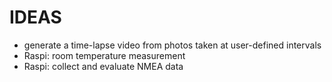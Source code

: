 # IDEAS

 - generate a time-lapse video from photos taken at user-defined intervals
 - Raspi: room temperature measurement
 - Raspi: collect and evaluate NMEA data
